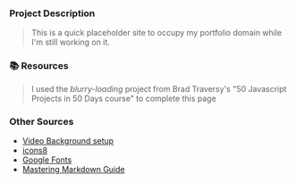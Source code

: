 ### Project Description

> This is a quick placeholder site to occupy my portfolio domain while I'm still working on it.

### :books: Resources

> I used the _blurry-loading_ project from Brad Traversy's "50 Javascript Projects in 50 Days course" to complete this page

### Other Sources

- [Video Background setup](https://css-tricks.com/full-page-background-video-styles/)
- [icons8](https://icons8.com/)
- [Google Fonts](https://fonts.google.com/)
- [Mastering Markdown Guide](https://guides.github.com/features/mastering-markdown/)
